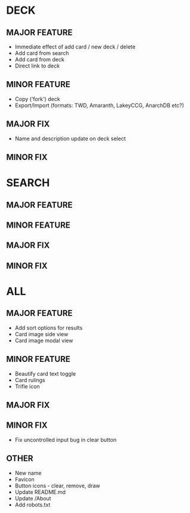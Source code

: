 # DECK
## MAJOR FEATURE
* Immediate effect of add card / new deck / delete 
* Add card from search
* Add card from deck
* Direct link to deck
## MINOR FEATURE
* Copy ('fork') deck
* Export/Import (formats: TWD, Amaranth, LakeyCCG, AnarchDB etc?)
## MAJOR FIX
* Name and description update on deck select
## MINOR FIX

# SEARCH
## MAJOR FEATURE
## MINOR FEATURE
## MAJOR FIX
## MINOR FIX

# ALL
## MAJOR FEATURE
* Add sort options for results
* Card image side view
* Card image modal view
## MINOR FEATURE
* Beautify card text toggle
* Card rulings
* Trifle icon
## MAJOR FIX
## MINOR FIX
* Fix uncontrolled input bug in clear button
## OTHER
* New name
* Favicon
* Button icons - clear, remove, draw
* Update README.md
* Update /About
* Add robots.txt
